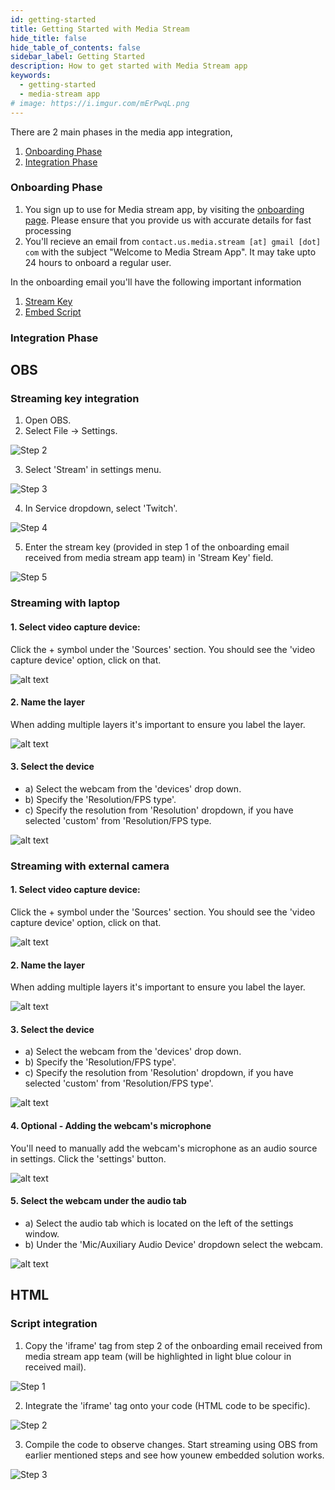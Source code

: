 ```yaml
---
id: getting-started
title: Getting Started with Media Stream
hide_title: false
hide_table_of_contents: false
sidebar_label: Getting Started
description: How to get started with Media Stream app
keywords:
  - getting-started
  - media-stream app
# image: https://i.imgur.com/mErPwqL.png
---
```


There are 2 main phases in the media app integration,

1. [Onboarding Phase](#onboarding-phase)
2. [Integration Phase](#integration-phase)

### Onboarding Phase

1. You sign up to use for Media stream app, by visiting the [onboarding page](https://media-stream.app/onboarding). Please ensure that you provide us with accurate details for fast processing
2. You'll recieve an email from `contact.us.media.stream [at] gmail [dot] com` with the subject "Welcome to Media Stream App". It may take upto 24 hours to onboard a regular user.

In the onboarding email you'll have the following important information

1. [Stream Key](glossary#stream-key)
2. [Embed Script](glossary#embed-script)

### Integration Phase

## OBS

### Streaming key integration

1. Open OBS.
2. Select File -> Settings.

![Step 2](/img/logo.svg)

3. Select 'Stream' in settings menu.

![Step 3](/img/logo.svg)

4. In Service dropdown, select 'Twitch'.

![Step 4](/img/logo.svg)

5. Enter the stream key (provided in step 1 of the onboarding email received from media stream app team) in 'Stream Key' field.

![Step 5](/img/logo.svg)

### Streaming with laptop

#### 1. Select video capture device:

Click the + symbol under the 'Sources' section. You should see the 'video capture device' option, click on that.

![alt text](https://cdn.streamshark.io/obs-guide/img/image-1-adding-webcam-to-obs.png "Step 1")

#### 2. Name the layer

When adding multiple layers it's important to ensure you label the layer.

![alt text](https://cdn.streamshark.io/obs-guide/img/image-2-adding-webcam-to-obs.png "Step 2")

#### 3. Select the device

- a) Select the webcam from the 'devices' drop down.
- b) Specify the 'Resolution/FPS type'.
- c) Specify the resolution from 'Resolution' dropdown, if you have selected 'custom' from 'Resolution/FPS type.

![alt text](https://cdn.streamshark.io/obs-guide/img/image-3-adding-webcam-to-obs.png "Step 3")

### Streaming with external camera

#### 1. Select video capture device:

Click the + symbol under the 'Sources' section. You should see the 'video capture device' option, click on that.

![alt text](https://cdn.streamshark.io/obs-guide/img/image-1-adding-webcam-to-obs.png "Step 1")

#### 2. Name the layer

When adding multiple layers it's important to ensure you label the layer.

![alt text](https://cdn.streamshark.io/obs-guide/img/image-2-adding-webcam-to-obs.png "Step 2")

#### 3. Select the device

- a) Select the webcam from the 'devices' drop down.
- b) Specify the 'Resolution/FPS type'.
- c) Specify the resolution from 'Resolution' dropdown, if you have selected 'custom' from 'Resolution/FPS type'.

![alt text](https://cdn.streamshark.io/obs-guide/img/image-3-adding-webcam-to-obs.png "Step 3")

#### 4. Optional - Adding the webcam's microphone

You'll need to manually add the webcam's microphone as an audio source in settings. Click the 'settings' button.

![alt text](https://cdn.streamshark.io/obs-guide/img/image-4-adding-webcam-to-obs.png "Step 4")

#### 5. Select the webcam under the audio tab

- a) Select the audio tab which is located on the left of the settings window.
- b) Under the 'Mic/Auxiliary Audio Device' dropdown select the webcam.

![alt text](https://cdn.streamshark.io/obs-guide/img/image-5-adding-webcam-to-obs.png "Step 5")

## HTML

### Script integration

1. Copy the 'iframe' tag from step 2 of the onboarding email received from media stream app team (will be highlighted in light blue colour in received mail).

![Step 1](../static/img/script-integration-1.png)

2. Integrate the 'iframe' tag onto your code (HTML code to be specific).

![Step 2](../static/img/script-integration-2.png)

3. Compile the code to observe changes. Start streaming using OBS from earlier mentioned steps and see how younew embedded solution works.

![Step 3](../static/img/script-integration-3.png)
